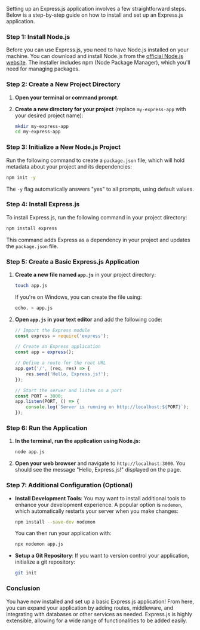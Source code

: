 Setting up an Express.js application involves a few straightforward steps. Below is a step-by-step guide on how to install and set up an Express.js application.

### Step 1: Install Node.js

Before you can use Express.js, you need to have Node.js installed on your machine. You can download and install Node.js from the [official Node.js website](https://nodejs.org/). The installer includes npm (Node Package Manager), which you'll need for managing packages.

### Step 2: Create a New Project Directory

1. **Open your terminal or command prompt.**
2. **Create a new directory for your project** (replace `my-express-app` with your desired project name):

   ```bash
   mkdir my-express-app
   cd my-express-app
   ```

### Step 3: Initialize a New Node.js Project

Run the following command to create a `package.json` file, which will hold metadata about your project and its dependencies:

```bash
npm init -y
```

The `-y` flag automatically answers "yes" to all prompts, using default values.

### Step 4: Install Express.js

To install Express.js, run the following command in your project directory:

```bash
npm install express
```

This command adds Express as a dependency in your project and updates the `package.json` file.

### Step 5: Create a Basic Express.js Application

1. **Create a new file named `app.js`** in your project directory:

   ```bash
   touch app.js
   ```

   If you're on Windows, you can create the file using:

   ```bash
   echo. > app.js
   ```

2. **Open `app.js` in your text editor** and add the following code:

   ```javascript
   // Import the Express module
   const express = require('express');

   // Create an Express application
   const app = express();

   // Define a route for the root URL
   app.get('/', (req, res) => {
       res.send('Hello, Express.js!');
   });

   // Start the server and listen on a port
   const PORT = 3000;
   app.listen(PORT, () => {
       console.log(`Server is running on http://localhost:${PORT}`);
   });
   ```

### Step 6: Run the Application

1. **In the terminal, run the application using Node.js:**

   ```bash
   node app.js
   ```

2. **Open your web browser** and navigate to `http://localhost:3000`. You should see the message "Hello, Express.js!" displayed on the page.

### Step 7: Additional Configuration (Optional)

- **Install Development Tools**: You may want to install additional tools to enhance your development experience. A popular option is `nodemon`, which automatically restarts your server when you make changes:

  ```bash
  npm install --save-dev nodemon
  ```

  You can then run your application with:

  ```bash
  npx nodemon app.js
  ```

- **Setup a Git Repository**: If you want to version control your application, initialize a git repository:

  ```bash
  git init
  ```

### Conclusion

You have now installed and set up a basic Express.js application! From here, you can expand your application by adding routes, middleware, and integrating with databases or other services as needed. Express.js is highly extensible, allowing for a wide range of functionalities to be added easily.